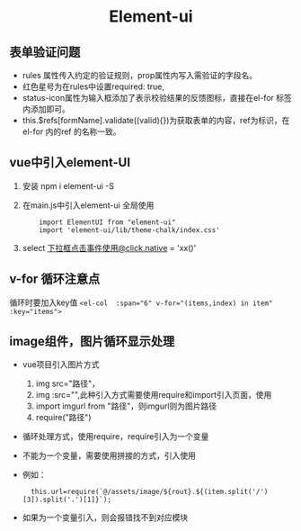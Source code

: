 # <center>Element-ui</center>
## 表单验证问题
+ rules 属性传入约定的验证规则，prop属性内写入需验证的字段名。
+ 红色星号为在rules中设置required: true,
+ status-icon属性为输入框添加了表示校验结果的反馈图标，直接在el-for 标签内添加即可。
+ this.$refs[formName].validate((valid){})为获取表单的内容，ref为标识，在el-for 内的ref 的名称一致。

## vue中引入element-UI
1. 安装 npm i element-ui -S
2. 在main.js中引入element-ui 全局使用

		   import ElementUI from "element-ui"
		   import 'element-ui/lib/theme-chalk/index.css'
		   
3. select 下拉框点击事件使用@click.native = 'xx()'

## v-for 循环注意点
  循环时要加入key值
`<el-col  :span="6" v-for="(items,index) in item" :key="items">`


## image组件，图片循环显示处理
+ vue项目引入图片方式
  1. img src="路径"，
  2. img :src="",此种引入方式需要使用require和import引入页面，使用
  3. import imgurl from "路径"，则imgurl则为图片路径
  4. require("路径")
  
+ 循环处理方式，使用require，require引入为一个变量
+ 不能为一个变量，需要使用拼接的方式，引入使用
+ 例如：

		this.url=require(`@/assets/image/${rout}.${(item.split('/')[3]).split('.')[1]}`);  
		
+ 如果为一个变量引入，则会报错找不到对应模块
		

